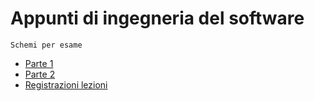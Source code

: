 # Appunti di ingegneria del software

````
Schemi per esame
````

- [Parte 1](https://github.com/gaiabertolino/appunti/blob/b88b9cd2930d64ab9f4e86fde57569ebcf33bcef/Ingegneria%20del%20software_Parte1.pdf)
- [Parte 2](https://github.com/gaiabertolino/appunti/blob/b88b9cd2930d64ab9f4e86fde57569ebcf33bcef/Ingegneria%20del%20software_Parte2.pdf)
- [Registrazioni lezioni](https://mega.nz/folder/78NUDSII#mwIn-qDDzTn6vswR-qYq9w)
